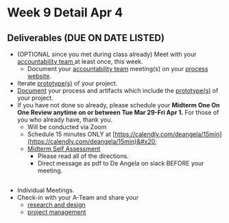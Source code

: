 # Week 9 Detail Apr 4

## Deliverables (DUE ON DATE LISTED)

* (OPTIONAL since you met during class already) Meet with your [accountability team ](../assignments/accountability\_partner.md)at least once, this week.&#x20;
  * Document your [accountability team](../assignments/accountability\_partner.md) meeting(s) on your [process website](../assignments/website.md).
* Iterate [prototype(s)](../assignments/project\_plan/) of your project.
* [Document](../assignments/website.md) your process and artifacts which include the [prototype(s)](../assignments/project\_plan/) of your project.
* If you have not done so already, please schedule your **Midterm One On One Review anytime on or between Tue Mar 29-Fri Apr 1.** For those of you who already have, thank you.
  * Will be conducted via Zoom
  * Schedule 15 minutes ONLY at [https://calendly.com/deangela/15min](https://calendly.com/deangela/15min)&#x20;
  * [Midterm Self Assessment](../assignments/assessments/midterm\_self\_assessment.md)&#x20;
    * Please read all of the directions.&#x20;
    * Direct message as pdf to De Angela on slack BEFORE your meeting.

##

* Individual Meetings.&#x20;
* Check-in with your A-Team and share your
  * [research and design](../assignments/project\_plan/)
  * [project management](../assignments/website.md)

##

